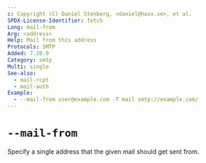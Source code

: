 ```yaml
---
c: Copyright (C) Daniel Stenberg, <daniel@haxx.se>, et al.
SPDX-License-Identifier: fetch
Long: mail-from
Arg: <address>
Help: Mail from this address
Protocols: SMTP
Added: 7.20.0
Category: smtp
Multi: single
See-also:
  - mail-rcpt
  - mail-auth
Example:
  - --mail-from user@example.com -T mail smtp://example.com/
---
```


# `--mail-from`

Specify a single address that the given mail should get sent from.
